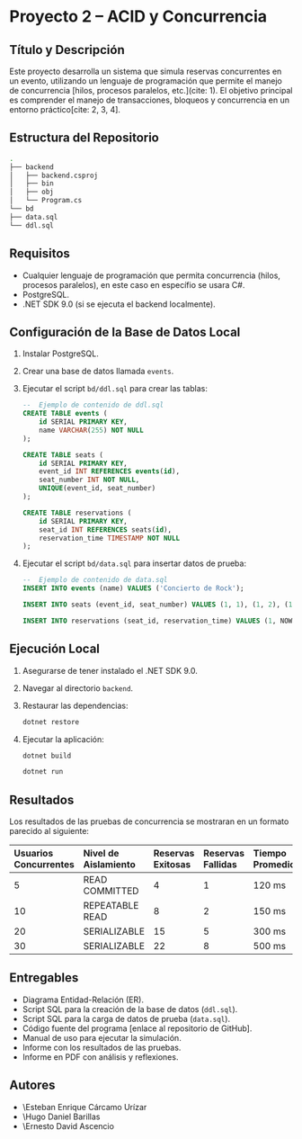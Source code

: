 # Proyecto 2 – ACID y Concurrencia

## Título y Descripción

Este proyecto desarrolla un sistema que simula reservas concurrentes en un evento, utilizando un lenguaje de programación que permite el manejo de concurrencia [hilos, procesos paralelos, etc.](cite: 1). El objetivo principal es comprender el manejo de transacciones, bloqueos y concurrencia en un entorno práctico[cite: 2, 3, 4].

## Estructura del Repositorio

```bash
.
├── backend
│   ├── backend.csproj
│   ├── bin
│   ├── obj
│   └── Program.cs
└── bd
├── data.sql
└── ddl.sql

```

## Requisitos

- Cualquier lenguaje de programación que permita concurrencia (hilos, procesos paralelos), en este caso en específio se usara C#.
- PostgreSQL.
- .NET SDK 9.0 (si se ejecuta el backend localmente).

## Configuración de la Base de Datos Local

1. Instalar PostgreSQL.
2. Crear una base de datos llamada `events`.
3. Ejecutar el script `bd/ddl.sql` para crear las tablas:

   ```sql
   --  Ejemplo de contenido de ddl.sql
   CREATE TABLE events (
       id SERIAL PRIMARY KEY,
       name VARCHAR(255) NOT NULL
   );

   CREATE TABLE seats (
       id SERIAL PRIMARY KEY,
       event_id INT REFERENCES events(id),
       seat_number INT NOT NULL,
       UNIQUE(event_id, seat_number)
   );

   CREATE TABLE reservations (
       id SERIAL PRIMARY KEY,
       seat_id INT REFERENCES seats(id),
       reservation_time TIMESTAMP NOT NULL
   );
   ```

4. Ejecutar el script `bd/data.sql` para insertar datos de prueba:

   ```sql
   --  Ejemplo de contenido de data.sql
   INSERT INTO events (name) VALUES ('Concierto de Rock');

   INSERT INTO seats (event_id, seat_number) VALUES (1, 1), (1, 2), (1, 3), (1, 4), (1, 5);

   INSERT INTO reservations (seat_id, reservation_time) VALUES (1, NOW()), (2, NOW());
   ```

## Ejecución Local

1. Asegurarse de tener instalado el .NET SDK 9.0.
2. Navegar al directorio `backend`.
3. Restaurar las dependencias:

   ```bash
   dotnet restore
   ```

4. Ejecutar la aplicación:

   ```bash
   dotnet build
   ```

   ```bash
   dotnet run
   ```

## Resultados

Los resultados de las pruebas de concurrencia se mostraran en un formato parecido al siguiente:

| Usuarios Concurrentes | Nivel de Aislamiento | Reservas Exitosas | Reservas Fallidas | Tiempo Promedio |
| :-------------------- | :------------------- | :---------------- | :---------------- | :-------------- |
| 5                     | READ COMMITTED       | 4                 | 1                 | 120 ms          |
| 10                    | REPEATABLE READ      | 8                 | 2                 | 150 ms          |
| 20                    | SERIALIZABLE         | 15                | 5                 | 300 ms          |
| 30                    | SERIALIZABLE         | 22                | 8                 | 500 ms          |

## Entregables

- Diagrama Entidad-Relación (ER).
- Script SQL para la creación de la base de datos (`ddl.sql`).
- Script SQL para la carga de datos de prueba (`data.sql`).
- Código fuente del programa [enlace al repositorio de GitHub].
- Manual de uso para ejecutar la simulación.
- Informe con los resultados de las pruebas.
- Informe en PDF con análisis y reflexiones.

## Autores

- \Esteban Enrique Cárcamo Urízar
- \Hugo Daniel Barillas
- \Ernesto David Ascencio
